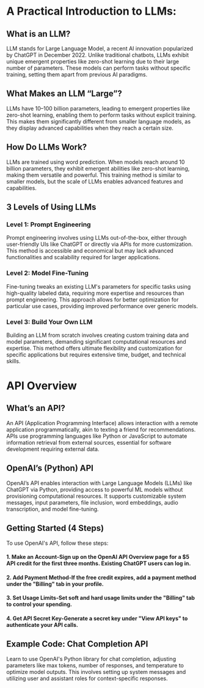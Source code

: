 # A Practical Introduction to LLMs:

## What is an LLM?
LLM stands for Large Language Model, a recent AI innovation popularized by ChatGPT in December 2022. Unlike traditional chatbots, LLMs exhibit unique emergent properties like zero-shot learning due to their large number of parameters. These models can perform tasks without specific training, setting them apart from previous AI paradigms.

## What Makes an LLM “Large”?
LLMs have 10–100 billion parameters, leading to emergent properties like zero-shot learning, enabling them to perform tasks without explicit training. This makes them significantly different from smaller language models, as they display advanced capabilities when they reach a certain size.

## How Do LLMs Work?
LLMs are trained using word prediction. When models reach around 10 billion parameters, they exhibit emergent abilities like zero-shot learning, making them versatile and powerful. This training method is similar to smaller models, but the scale of LLMs enables advanced features and capabilities.

## 3 Levels of Using LLMs

### Level 1: Prompt Engineering
Prompt engineering involves using LLMs out-of-the-box, either through user-friendly UIs like ChatGPT or directly via APIs for more customization. This method is accessible and economical but may lack advanced functionalities and scalability required for larger applications.

### Level 2: Model Fine-Tuning
Fine-tuning tweaks an existing LLM's parameters for specific tasks using high-quality labeled data, requiring more expertise and resources than prompt engineering. This approach allows for better optimization for particular use cases, providing improved performance over generic models.

### Level 3: Build Your Own LLM
Building an LLM from scratch involves creating custom training data and model parameters, demanding significant computational resources and expertise. This method offers ultimate flexibility and customization for specific applications but requires extensive time, budget, and technical skills.


# API Overview

##  What’s an API?
An API (Application Programming Interface) allows interaction with a remote application programmatically, akin to texting a friend for recommendations. APIs use programming languages like Python or JavaScript to automate information retrieval from external sources, essential for software development requiring external data.

##  OpenAI’s (Python) API
OpenAI’s API enables interaction with Large Language Models (LLMs) like ChatGPT via Python, providing access to powerful ML models without provisioning computational resources. It supports customizable system messages, input parameters, file inclusion, word embeddings, audio transcription, and model fine-tuning.

##  Getting Started (4 Steps)
To use OpenAI's API, follow these steps:

####  **1. Make an Account**-Sign up on the OpenAI API Overview page for a $5 API credit for the first three months. Existing ChatGPT users can log in.

####  **2. Add Payment Method**-If the free credit expires, add a payment method under the "Billing" tab in your profile.

####  **3. Set Usage Limits**-Set soft and hard usage limits under the "Billing" tab to control your spending.

####  **4. Get API Secret Key**-Generate a secret key under "View API keys" to authenticate your API calls.

##  Example Code: Chat Completion API
Learn to use OpenAI's Python library for chat completion, adjusting parameters like max tokens, number of responses, and temperature to optimize model outputs. This involves setting up system messages and utilizing user and assistant roles for context-specific responses.

